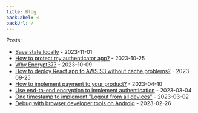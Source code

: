 ```yaml
---
title: Blog
backLabel: <
backUrl: /
---
```


Posts:

- [Save state locally](/blog/20231101-save-state-locally) - 2023-11-01
- [How to protect my authenticator app?](/blog/20231021-how-to-protect-authenticator-app) - 2023-10-25
- [Why Encrypt37?](/blog/20231009-why-encrypt37) - 2023-10-09
- [How to deploy React app to AWS S3 without cache problems?](/blog/20230925-deploy-react-app-to-aws-s3-without-cache-problems) - 2023-09-25
- [How to implement payment to your product?](/blog/20230410-how-to-implement-payment-to-your-product) - 2023-04-10
- [Use end-to-end encryption to implement authentication](/blog/20230304-use-end-to-end-encryption-to-implement-authentication) - 2023-03-04
- [One timestamp to implement &#x22;Logout from all devices&#x22;](/blog/20230302-one-timestamp-to-implement-logout-from-all-devices) - 2023-03-02
- [Debug with browser developer tools on Android](/blog/20230226-debug-with-browser-developer-tools-on-android) - 2023-02-26
